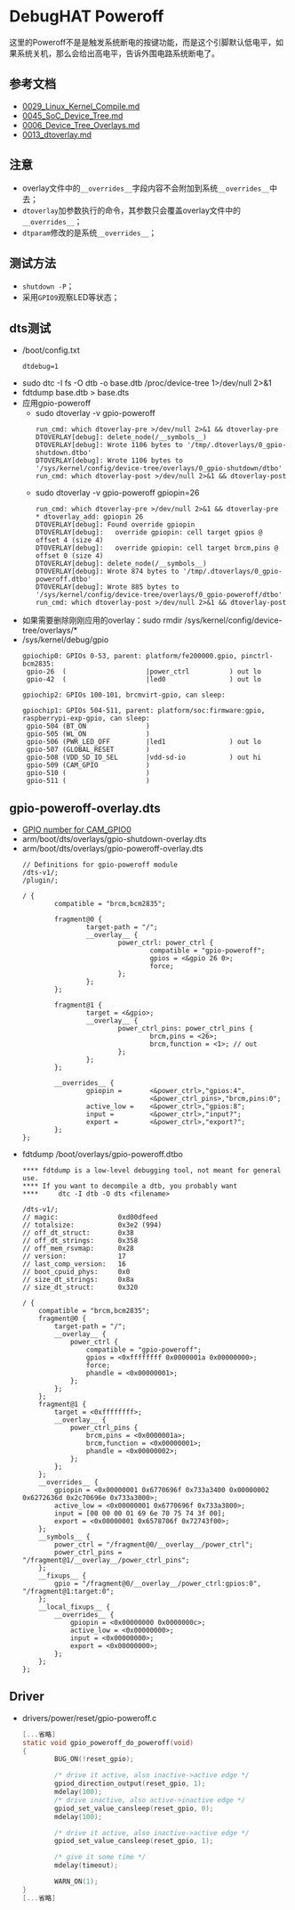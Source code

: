 # DebugHAT Poweroff

这里的Poweroff不是是触发系统断电的按键功能，而是这个引脚默认低电平，如果系统关机，那么会给出高电平，告诉外围电路系统断电了。

## 参考文档

* [0029_Linux_Kernel_Compile.md](0029_Linux_Kernel_Compile.md)
* [0045_SoC_Device_Tree.md](0045_SoC_Device_Tree.md)
* [0006_Device_Tree_Overlays.md](0006_Device_Tree_Overlays.md)
* [0013_dtoverlay.md](0013_dtoverlay.md)


## 注意

* overlay文件中的`__overrides__`字段内容不会附加到系统`__overrides__`中去；
* `dtoverlay`加参数执行的命令，其参数只会覆盖overlay文件中的`__overrides__`；
* `dtparam`修改的是系统`__overrides__`；


## 测试方法

* `shutdown -P`；
* 采用`GPIO9`观察LED等状态；


## dts测试

* /boot/config.txt
  ```
  dtdebug=1
  ```
* sudo dtc -I fs -O dtb -o base.dtb /proc/device-tree 1>/dev/null 2>&1
* fdtdump base.dtb > base.dts
* 应用gpio-poweroff
  * sudo dtoverlay -v gpio-poweroff
    ```
    run_cmd: which dtoverlay-pre >/dev/null 2>&1 && dtoverlay-pre
    DTOVERLAY[debug]: delete_node(/__symbols__)
    DTOVERLAY[debug]: Wrote 1106 bytes to '/tmp/.dtoverlays/0_gpio-shutdown.dtbo'
    DTOVERLAY[debug]: Wrote 1106 bytes to '/sys/kernel/config/device-tree/overlays/0_gpio-shutdown/dtbo'
    run_cmd: which dtoverlay-post >/dev/null 2>&1 && dtoverlay-post
    ```
  * sudo dtoverlay -v gpio-poweroff gpiopin=26
    ```
    run_cmd: which dtoverlay-pre >/dev/null 2>&1 && dtoverlay-pre
    * dtoverlay_add: gpiopin 26
    DTOVERLAY[debug]: Found override gpiopin
    DTOVERLAY[debug]:   override gpiopin: cell target gpios @ offset 4 (size 4)
    DTOVERLAY[debug]:   override gpiopin: cell target brcm,pins @ offset 0 (size 4)
    DTOVERLAY[debug]: delete_node(/__symbols__)
    DTOVERLAY[debug]: Wrote 874 bytes to '/tmp/.dtoverlays/0_gpio-poweroff.dtbo'
    DTOVERLAY[debug]: Wrote 885 bytes to '/sys/kernel/config/device-tree/overlays/0_gpio-poweroff/dtbo'
    run_cmd: which dtoverlay-post >/dev/null 2>&1 && dtoverlay-post
    ```
* 如果需要删除刚刚应用的overlay：sudo rmdir /sys/kernel/config/device-tree/overlays/*
* /sys/kernel/debug/gpio
  ```
  gpiochip0: GPIOs 0-53, parent: platform/fe200000.gpio, pinctrl-bcm2835:
   gpio-26  (                    |power_ctrl          ) out lo
   gpio-42  (                    |led0                ) out lo
  
  gpiochip2: GPIOs 100-101, brcmvirt-gpio, can sleep:
  
  gpiochip1: GPIOs 504-511, parent: platform/soc:firmware:gpio, raspberrypi-exp-gpio, can sleep:
   gpio-504 (BT_ON               )
   gpio-505 (WL_ON               )
   gpio-506 (PWR_LED_OFF         |led1                ) out lo
   gpio-507 (GLOBAL_RESET        )
   gpio-508 (VDD_SD_IO_SEL       |vdd-sd-io           ) out hi
   gpio-509 (CAM_GPIO            )
   gpio-510 (                    )
   gpio-511 (                    )
  ```


## gpio-poweroff-overlay.dts

* [GPIO number for CAM_GPIO0](https://www.raspberrypi.org/forums/viewtopic.php?t=222851)
* arm/boot/dts/overlays/gpio-shutdown-overlay.dts
* arm/boot/dts/overlays/gpio-poweroff-overlay.dts
  ```dts
  // Definitions for gpio-poweroff module
  /dts-v1/;
  /plugin/;
  
  / {
          compatible = "brcm,bcm2835";
  
          fragment@0 {
                  target-path = "/";
                  __overlay__ {
                          power_ctrl: power_ctrl {
                                  compatible = "gpio-poweroff";
                                  gpios = <&gpio 26 0>;
                                  force;
                          };
                  };
          };
  
          fragment@1 {
                  target = <&gpio>;
                  __overlay__ {
                          power_ctrl_pins: power_ctrl_pins {
                                  brcm,pins = <26>;
                                  brcm,function = <1>; // out
                          };
                  };
          };
  
          __overrides__ {
                  gpiopin =       <&power_ctrl>,"gpios:4",
                                  <&power_ctrl_pins>,"brcm,pins:0";
                  active_low =    <&power_ctrl>,"gpios:8";
                  input =         <&power_ctrl>,"input?";
                  export =        <&power_ctrl>,"export?";
          };
  };
  ```
* fdtdump /boot/overlays/gpio-poweroff.dtbo
  ```dts
  **** fdtdump is a low-level debugging tool, not meant for general use.
  **** If you want to decompile a dtb, you probably want
  ****     dtc -I dtb -O dts <filename>
  
  /dts-v1/;
  // magic:               0xd00dfeed
  // totalsize:           0x3e2 (994)
  // off_dt_struct:       0x38
  // off_dt_strings:      0x358
  // off_mem_rsvmap:      0x28
  // version:             17
  // last_comp_version:   16
  // boot_cpuid_phys:     0x0
  // size_dt_strings:     0x8a
  // size_dt_struct:      0x320
  
  / {
      compatible = "brcm,bcm2835";
      fragment@0 {
          target-path = "/";
          __overlay__ {
              power_ctrl {
                  compatible = "gpio-poweroff";
                  gpios = <0xffffffff 0x0000001a 0x00000000>;
                  force;
                  phandle = <0x00000001>;
              };
          };
      };
      fragment@1 {
          target = <0xffffffff>;
          __overlay__ {
              power_ctrl_pins {
                  brcm,pins = <0x0000001a>;
                  brcm,function = <0x00000001>;
                  phandle = <0x00000002>;
              };
          };
      };
      __overrides__ {
          gpiopin = <0x00000001 0x6770696f 0x733a3400 0x00000002 0x6272636d 0x2c70696e 0x733a3000>;
          active_low = <0x00000001 0x6770696f 0x733a3800>;
          input = [00 00 00 01 69 6e 70 75 74 3f 00];
          export = <0x00000001 0x6578706f 0x72743f00>;
      };
      __symbols__ {
          power_ctrl = "/fragment@0/__overlay__/power_ctrl";
          power_ctrl_pins = "/fragment@1/__overlay__/power_ctrl_pins";
      };
      __fixups__ {
          gpio = "/fragment@0/__overlay__/power_ctrl:gpios:0", "/fragment@1:target:0";
      };
      __local_fixups__ {
          __overrides__ {
              gpiopin = <0x00000000 0x0000000c>;
              active_low = <0x00000000>;
              input = <0x00000000>;
              export = <0x00000000>;
          };
      };
  };
  ```


## Driver

* drivers/power/reset/gpio-poweroff.c
  ```C
  [...省略]
  static void gpio_poweroff_do_poweroff(void)
  {
          BUG_ON(!reset_gpio);
  
          /* drive it active, also inactive->active edge */
          gpiod_direction_output(reset_gpio, 1);
          mdelay(100);
          /* drive inactive, also active->inactive edge */
          gpiod_set_value_cansleep(reset_gpio, 0);
          mdelay(100);
  
          /* drive it active, also inactive->active edge */
          gpiod_set_value_cansleep(reset_gpio, 1);
  
          /* give it some time */
          mdelay(timeout);
  
          WARN_ON(1);
  }
  [...省略]
  ```